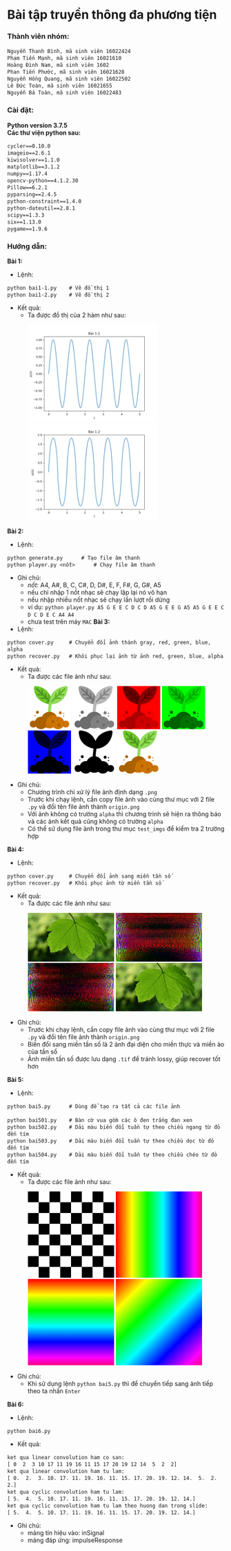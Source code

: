 # Bài tập truyền thông đa phương tiện
### Thành viên nhóm:
```
Nguyễn Thanh Bình, mã sinh viên 16022424
Phạm Tiến Mạnh, mã sinh viên 16021610
Hoàng Đình Nam, mã sinh viên 1602
Phan Tiến Phước, mã sinh viên 16021628
Nguyễn Hồng Quang, mã sinh viên 16022502
Lê Đức Toàn, mã sinh viên 16021655
Nguyễn Bá Toàn, mã sinh viên 16022483
```
### Cài đặt:
**Python version 3.7.5**\
**Các thư viện python sau:**
```
cycler==0.10.0
imageio==2.6.1
kiwisolver==1.1.0
matplotlib==3.1.2
numpy==1.17.4
opencv-python==4.1.2.30
Pillow==6.2.1
pyparsing==2.4.5
python-constraint==1.4.0
python-dateutil==2.8.1
scipy==1.3.3
six==1.13.0
pygame==1.9.6
```
### Hướng dẫn:
**Bài 1:**
* Lệnh:
```
python bai1-1.py	# Vẽ đồ thị 1
python bai1-2.py	# Vẽ đồ thị 2
```
* Kết quả:
  - Ta được đồ thị của 2 hàm như sau:
	<p float="middle">
		<img src="./test/bai1-1.png" width="300" />
		<img src="./test/bai1-2.png" width="300" />
	</p>

**Bài 2:**
* Lệnh:
```
python generate.py		# Tạo file âm thanh
python player.py <nốt>		# Chạy file âm thanh
```
* Ghi chú:
  - *nốt:* A4, A#, B, C, C#, D, D#, E, F, F#, G, G#, A5
  - nếu chỉ nhập 1 nốt nhạc sẽ chạy lặp lại nó vô hạn
  - nếu nhập nhiều nốt nhạc sẽ chạy lần lượt rồi dừng
  - ví dụ: `python player.py A5 G E E C D C D A5 G E E G A5 A5 G E E C D C D E C A4 A4`
  - chưa test trên máy `MAC`
**Bài 3:**
* Lệnh:
```
python cover.py		# Chuyển đổi ảnh thành gray, red, green, blue, alpha
python recover.py	# Khôi phục lại ảnh từ ảnh red, green, blue, alpha
```
* Kết quả:
  - Ta được các file ảnh như sau:
	<p float="middle">
		<img src="./test/bai3-origin.png" width="100" title="origin" />
		<img src="./test/bai3-gray.png" width="100" title="gray" />
		<img src="./test/bai3-red.png" width="100" title="red" />
		<img src="./test/bai3-green.png" width="100" title="green" />
		<img src="./test/bai3-blue.png" width="100" title="blue" />
		<img src="./test/bai3-alpha.png" width="100" title="alpha" />
		<img src="./test/bai3-recover.png" width="100" title="recover" />
	</p>
* Ghi chú:
  - Chương trình chỉ xử lý file ảnh định dạng `.png`
  - Trước khi chạy lệnh, cần copy file ảnh vào cùng thư mục với 2 file `.py` và đổi tên file ảnh thành `origin.png`
  - Với ảnh không có trường `alpha` thì chương trình sẽ hiện ra thông báo và các ảnh kết quả cũng không có trường `alpha`
  - Có thể sử dụng file ảnh trong thư mục `test_imgs` để kiểm tra 2 trường hợp
  
**Bài 4:**
* Lệnh:
```
python cover.py		# Chuyển đổi ảnh sang miền tần số
python recover.py	# Khôi phục ảnh từ miền tần số
```
* Kết quả:
  - Ta được các file ảnh như sau:
	<p float="middle">
		<img src="./test/bai4-origin.png" width="200" title="origin" />
		<img src="./test/bai4-real.png" width="200" title="real" />
		<img src="./test/bai4-imag.png" width="200" title="image" />
		<img src="./test/bai4-recover.png" width="200" title="recover" />
	</p>
* Ghi chú:
  - Trước khi chạy lệnh, cần copy file ảnh vào cùng thư mục với 2 file `.py` và đổi tên file ảnh thành `origin.png`
  - Biến đổi sang miền tần số là 2 ảnh đại diện cho miền thực và miền ảo của tần số
  - Ảnh miền tần số được lưu dạng `.tif` để tránh lossy, giúp recover tốt hơn
  
**Bài 5:**
* Lệnh:
```
python bai5.py		# Dùng để tạo ra tất cả các file ảnh

python bai501.py	# Bàn cờ vua gồm các ô đen trắng đan xen
python bai502.py	# Dải màu biến đổi tuần tự theo chiều ngang từ đỏ đến tím
python bai503.py	# Dải màu biến đổi tuần tự theo chiều dọc từ đỏ đến tím
python bai504.py	# Dải màu biến đổi tuần tự theo chiều chéo từ đỏ đến tím
```
* Kết quả:
  - Ta được các file ảnh như sau:
	<p float="middle">
		<img src="./test/bai5-image501.jpg" width="200" />
		<img src="./test/bai5-image502.jpg" width="200" />
		<img src="./test/bai5-image503.jpg" width="200" />
		<img src="./test/bai5-image504.jpg" width="200" />
	</p>
* Ghi chú:
  - Khi sử dụng lệnh `python bai5.py` thì để chuyển tiếp sang ảnh tiếp theo ta nhấn `Enter`

**Bài 6:**
* Lệnh:
```
python bai6.py
```
* Kết quả:
```
ket qua linear convolution ham co san:
[ 0  2  3 10 17 11 19 16 11 15 17 20 19 12 14  5  2  2]
ket qua linear convolution ham tu lam:
[ 0.  2.  3. 10. 17. 11. 19. 16. 11. 15. 17. 20. 19. 12. 14.  5.  2.  2.]
ket qua cyclic convolution ham tu lam:
[ 5.  4.  5. 10. 17. 11. 19. 16. 11. 15. 17. 20. 19. 12. 14.]
ket qua cyclic convolution ham tu lam theo huong dan trong slide:
[ 5.  4.  5. 10. 17. 11. 19. 16. 11. 15. 17. 20. 19. 12. 14.]
```
* Ghi chú:
  - mảng tín hiệu vào: inSignal
  - mảng đáp ứng: impulseResponse
